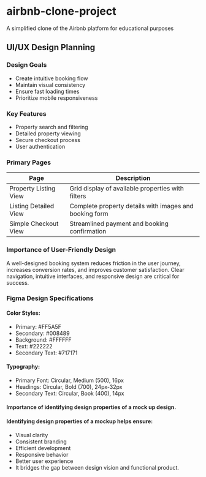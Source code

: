 # airbnb-clone-project
A simplified clone of the Airbnb platform for educational purposes
## UI/UX Design Planning
### Design Goals
- Create intuitive booking flow
- Maintain visual consistency
- Ensure fast loading times
- Prioritize mobile responsiveness
### Key Features
- Property search and filtering
- Detailed property viewing
- Secure checkout process
- User authentication
### Primary Pages
| Page                    | Description                                                       |
| ------------------------|-------------------------------------------------------------------|
| Property Listing View	  | Grid display of available properties with filters           |
| Listing Detailed View   |	Complete property details with images and booking form      |
| Simple Checkout  View   |	Streamlined payment and booking confirmation                |
### Importance of User-Friendly Design
A well-designed booking system reduces friction in the user journey, increases conversion rates, and improves customer satisfaction. Clear navigation, intuitive interfaces, and responsive design are critical for success.

### Figma Design Specifications
#### Color Styles:

- Primary: #FF5A5F
- Secondary: #008489
- Background: #FFFFFF
- Text: #222222
- Secondary Text: #717171

#### Typography:
- Primary Font: Circular, Medium (500), 16px
- Headings: Circular, Bold (700), 24px-32px
- Secondary Text: Circular, Book (400), 14px
  
#### Importance of identifying design properties of a mock up design.
#### Identifying design properties of a mockup helps ensure:

- Visual clarity
- Consistent branding
- Efficient development
- Responsive behavior
- Better user experience
- It bridges the gap between design vision and functional product.
